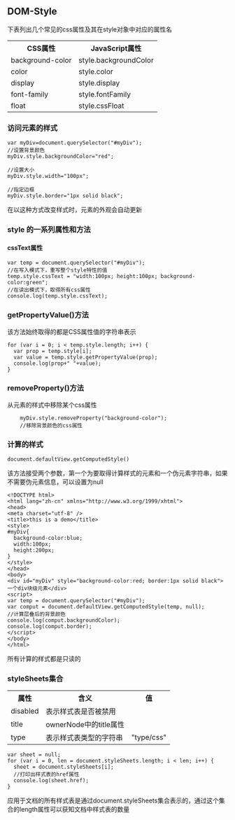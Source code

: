 ## DOM-Style
下表列出几个常见的css属性及其在style对象中对应的属性名  
<table>
<tr><th>CSS属性</th><th>JavaScript属性</th></tr>
<tr><td>background-color</td><td>style.backgroundColor</td></tr>
<tr><td>color</td><td>style.color</td></tr>
<tr><td>display<td>style.display</td></tr>
<tr><td>font-family</td><td>style.fontFamily</td></tr>
<tr><td>float</td><td>style.cssFloat</td></tr>
</table>

### 访问元素的样式

    var myDiv=document.querySelector("#myDiv");
    //设置背景颜色
    myDiv.style.backgroundColor="red";
    
    //设置大小
    myDiv.style.width="100px";
    
    //指定边框
    myDiv.style.border="1px solid black";
在以这种方式改变样式时，元素的外观会自动更新  
### style 的一系列属性和方法
#### cssText属性
    var temp = document.querySelector("#myDiv");
    //在写入模式下，重写整个style特性的值
    temp.style.cssText = "width:100px; height:100px; background-color:green";
    //在读出模式下，取得所有css属性
    console.log(temp.style.cssText);
### getPropertyValue()方法
该方法始终取得的都是CSS属性值的字符串表示

    for (var i = 0; i < temp.style.length; i++) {
      var prop = temp.style[i];
      var value = temp.style.getPropertyValue(prop);
      console.log(prop+" "+value);
    }
### removeProperty()方法
从元素的样式中移除某个css属性  

        myDiv.style.removeProperty("background-color");
        //移除背景颜色的css属性
### 计算的样式
`document.defaultView.getComputedStyle()`  

该方法接受两个参数，第一个为要取得计算样式的元素和一个伪元素字符串，如果不需要伪元素信息，可以设置为null

    <!DOCTYPE html>
    <html lang="zh-cn" xmlns="http://www.w3.org/1999/xhtml">
    <head>
    <meta charset="utf-8" />
    <title>this is a demo</title>
    <style>
    #myDiv{
      background-color:blue;
      width:100px;
      height:200px;
    }
    </style>
    </head>
    <body>
    <div id="myDiv" style="background-color:red; border:1px solid black">一个div块级元素</div>
    <script>
    var temp = document.querySelector("#myDiv");
    var comput = document.defaultView.getComputedStyle(temp, null);
    //计算层叠后的背景颜色
    console.log(comput.backgroundColor);
    console.log(comput.border);
    </script>
    </body>
    </html>
所有计算的样式都是只读的
### styleSheets集合
<table>
<tr><th>属性</th><th>含义</th><th>值</th></tr>
<tr><td>disabled</td><td>表示样式表是否被禁用</td></tr>
<tr><td>title</td><td>ownerNode中的title属性</td></tr>
<tr><td>type</td><td>表示样式表类型的字符串</td><td>"type/css"</td></tr>
</table>

    var sheet = null;
    for (var i = 0, len = document.styleSheets.length; i < len; i++) {
      sheet = document.styleSheets[i];
      //打印出样式表的href属性
      console.log(sheet.href);
    }
应用于文档的所有样式表是通过document.styleSheets集合表示的，通过这个集合的length属性可以获知文档中样式表的数量  
